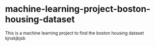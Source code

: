 # machine-learning-project-boston-housing-dataset
 This is a machine learning project to find the boston housing dataset 
kjnskjbjsb
